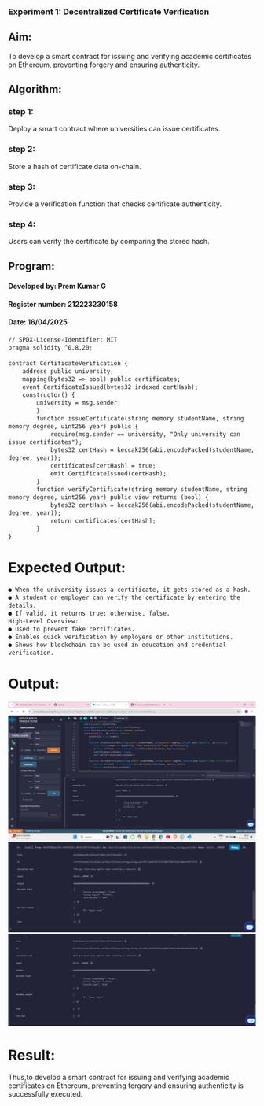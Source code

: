 ### Experiment 1: Decentralized Certificate Verification
## Aim:
  To develop a smart contract for issuing and verifying academic certificates on Ethereum, preventing forgery and ensuring authenticity.
## Algorithm:
### step 1:
Deploy a smart contract where universities can issue certificates.
### step 2:
Store a hash of certificate data on-chain.
### step 3:
Provide a verification function that checks certificate authenticity.
### step 4:
Users can verify the certificate by comparing the stored hash.
## Program:
#### Developed by: Prem Kumar G
#### Register number: 212223230158
#### Date: 16/04/2025
```
// SPDX-License-Identifier: MIT
pragma solidity ^0.8.20;

contract CertificateVerification {
    address public university;
    mapping(bytes32 => bool) public certificates; 
    event CertificateIssued(bytes32 indexed certHash);
    constructor() {
        university = msg.sender;
        }
        function issueCertificate(string memory studentName, string memory degree, uint256 year) public {
            require(msg.sender == university, "Only university can issue certificates");
            bytes32 certHash = keccak256(abi.encodePacked(studentName, degree, year));
            certificates[certHash] = true;
            emit CertificateIssued(certHash);
        }
        function verifyCertificate(string memory studentName, string memory degree, uint256 year) public view returns (bool) {
            bytes32 certHash = keccak256(abi.encodePacked(studentName, degree, year));
            return certificates[certHash];
        }
}
```
# Expected Output:
```
● When the university issues a certificate, it gets stored as a hash.
● A student or employer can verify the certificate by entering the details.
● If valid, it returns true; otherwise, false.
High-Level Overview:
● Used to prevent fake certificates.
● Enables quick verification by employers or other institutions.
● Shows how blockchain can be used in education and credential verification.
```
# Output:
![alt text](<Full output.png>)
![alt text](<Output 2.png>)
![alt text](<Output 3.png>)
# Result:
   Thus,to develop a smart contract for issuing and verifying academic certificates on Ethereum, preventing forgery and ensuring authenticity is successfully executed.
